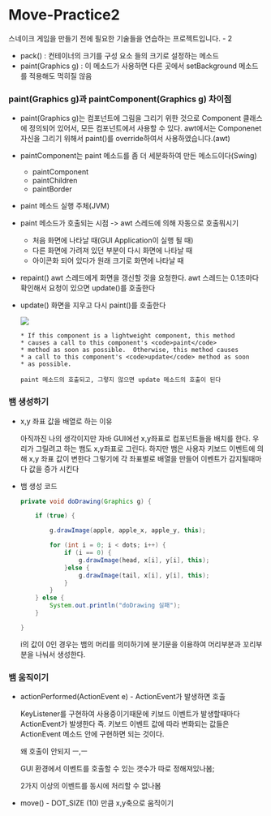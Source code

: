 # Move-Practice2

스네이크 게임을 만들기 전에 필요한 기술들을 연습하는 프로젝트입니다. - 2

- pack() : 컨테이너의 크기를 구성 요소 들의 크기로 설정하는 메소드
- paint(Graphics g) : 이 메소드가 사용하면 다른 곳에서 setBackground 메소드를 적용해도 먹히질 않음

### paint(Graphics g)과 paintComponent(Graphics g) 차이점

- paint(Graphics g)는 컴포넌트에 그림을 그리기 위한 것으로 Component 클래스에 정의되어 있어서, 모든 컴포넌트에서 사용할 수 있다.
  awt에서는 Componenet 자신을 그리기 위해서 paint()를 override하여서 사용하였습니다.(awt) 

- paintComponent는 paint 메소드를 좀 더 세분화하여 만든 메소드이다(Swing)

  - paintComponent
  - paintChildren
  - paintBorder

- paint 메소드 실행 주체(JVM)

- paint 메소드가 호출되는 시점 -> awt 스레드에 의해 자동으로 호출뭐시기

  - 처음 화면에 나타날 때(GUI Application이 실행 될 때)
  - 다른 화면에 가려져 있던 부분이 다시 화면에 나타날 때
  - 아이콘화 되어 있다가 원래 크기로 화면에 나타날 때

- repaint() awt 스레드에게 화면을 갱신할 것을 요청한다. awt 스레드는 0.1초마다 확인해서 요청이 있으면 update()를 호출한다

- update() 화면을 지우고 다시 paint()를 호출한다

  ![](https://images.velog.io/images/ljs0429777/post/54b84c73-f651-4f17-8ea1-4ac8f5c1279c/%E1%84%89%E1%85%B3%E1%84%8F%E1%85%B3%E1%84%85%E1%85%B5%E1%86%AB%E1%84%89%E1%85%A3%E1%86%BA%202020-06-09%20%E1%84%8B%E1%85%A9%E1%84%92%E1%85%AE%2011.13.22.png)

  ```
  * If this component is a lightweight component, this method
  * causes a call to this component's <code>paint</code>
  * method as soon as possible.  Otherwise, this method causes
  * a call to this component's <code>update</code> method as soon
  * as possible.
  
  paint 메소드의 호출되고, 그렇지 않으면 update 메소드의 호출이 된다
  ```

  

### 뱀 생성하기

- x,y 좌표 값을 배열로 하는 이유

  아직까진 나의 생각이지만 자바 GUI에선 x,y좌표로 컴포넌트들을 배치를 한다. 우리가 그릴려고 하는 뱀도 x,y좌표로 그린다. 하지만 뱀은 사용자 키보드 이벤트에 의해 x,y 좌표 값이 변한다 그렇기에 각 좌표별로 배열을 만들어 이벤트가 감지될때마다 값을 증가 시킨다

- 뱀 생성 코드

  ```java
  private void doDrawing(Graphics g) {
  
      if (true) {
  
          g.drawImage(apple, apple_x, apple_y, this);
  
          for (int i = 0; i < dots; i++) {
              if (i == 0) {
                  g.drawImage(head, x[i], y[i], this);
              }else {
                  g.drawImage(tail, x[i], y[i], this);
              }
          }
      } else {
          System.out.println("doDrawing 실패");
      }
  
  }
  ```

  i의 값이 0인 경우는 뱀의 머리를 의미하기에 분기문을 이용하여 머리부분과 꼬리부분을 나눠서 생성한다.

### 뱀 움직이기

- actionPerformed(ActionEvent e) - ActionEvent가 발생하면 호출

  KeyListener를 구현하여 사용중이기때문에 키보드 이벤트가 발생할때마다 ActionEvent가 발생한다 즉. 키보드 이벤트 값에 따라 변화되는 값들은 ActionEvent 메소드 안에 구현하면 되는 것이다.

  왜 호출이 안되지 ㅡ,ㅡ

  GUI 환경에서 이벤트를 호출할 수 있는 갯수가 따로 정해져있나봄;

  2가지 이상의 이벤트를 동시에 처리할 수 없나봄

- move() - DOT_SIZE (10) 만큼 x,y축으로 움직이기